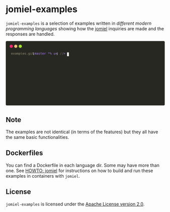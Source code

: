 # jomiel-examples

`jomiel-examples` is a selection of examples written in _different
modern programming languages_ showing how the [jomiel] inquiries are
made and the responses are handled.

![Example](./docs/demo.svg)

## Note

The examples are not identical (in terms of the features) but they all
have the same basic functionalities.

## Dockerfiles

You can find a Dockerfile in each language dir. Some may have more than
one. See [HOWTO: jomiel] for instructions on how to build and run these
examples in containers with `jomiel`.

## License

`jomiel-examples` is licensed under the [Apache License version
2.0][APLv2].

[howto: jomiel]: https://github.com/guendto/jomiel/blob/master/docs/HOWTO.md#build-and-run-jomiel-in-a-container
[APLv2]: https://www.tldrlegal.com/l/apache2
[jomiel]: https://github.com/guendto/jomiel
